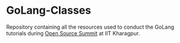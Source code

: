 # GoLang-Classes

Repository containing all the resources used to conduct the GoLang tutorials during [Open Source Summit](https://kwoc.kossiitkgp.in/summit) at IIT Kharagpur.